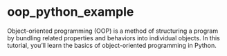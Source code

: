 # oop_python_example
Object-oriented programming (OOP) is a method of structuring a program by bundling related properties and behaviors into individual objects. In this tutorial, you’ll learn the basics of object-oriented programming in Python.
